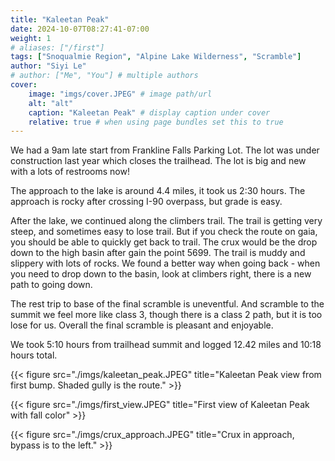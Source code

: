 ```yaml
---
title: "Kaleetan Peak"
date: 2024-10-07T08:27:41-07:00
weight: 1
# aliases: ["/first"]
tags: ["Snoqualmie Region", "Alpine Lake Wilderness", "Scramble"]
author: "Siyi Le"
# author: ["Me", "You"] # multiple authors
cover:
    image: "imgs/cover.JPEG" # image path/url
    alt: "alt"
    caption: "Kaleetan Peak" # display caption under cover
    relative: true # when using page bundles set this to true
---
```

We had a 9am late start from Frankline Falls Parking Lot. The lot was under construction last year which closes the trailhead. The lot is big and new with a lots of restrooms now!

The approach to the lake is around 4.4 miles, it took us 2:30 hours. The approach is rocky after crossing I-90 overpass, but grade is easy.

After the lake, we continued along the climbers trail. The trail is getting very steep, and sometimes easy to lose trail. But if you check the route on gaia, you should be able to quickly get back to trail. The crux would be the drop down to the high basin after gain the point 5699. The trail is muddy and slippery with lots of rocks. We found a better way when going back - when you need to drop down to the basin, look at climbers right, there is a new path to going down.

The rest trip to base of the final scramble is uneventful. And scramble to the summit we feel more like class 3, though there is a class 2 path, but it is too lose for us. Overall the final scramble is pleasant and enjoyable.

We took 5:10 hours from trailhead summit and logged 12.42 miles and 10:18 hours total.

{{< figure src="./imgs/kaleetan_peak.JPEG" title="Kaleetan Peak view from first bump. Shaded gully is the route." >}}

{{< figure src="./imgs/first_view.JPEG" title="First view of Kaleetan Peak with fall color" >}}

{{< figure src="./imgs/crux_approach.JPEG" title="Crux in approach, bypass is to the left." >}}
